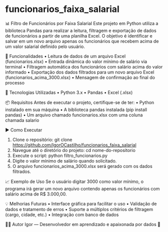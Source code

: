 # funcionarios_faixa_salarial
📊 Filtro de Funcionários por Faixa Salarial
Este projeto em Python utiliza a biblioteca Pandas para realizar a leitura, filtragem 
e exportação de dados de funcionários a partir de uma planilha Excel. 
O objetivo é identificar e salvar em um novo arquivo apenas os funcionários 
que recebem acima de um valor salarial definido pelo usuário.

🚀 Funcionalidades
•	Leitura de dados de um arquivo Excel (funcionarios.xlsx)
•	Entrada dinâmica do valor mínimo de salário via terminal
•	Filtragem automática dos funcionários com salário acima do valor informado
•	Exportação dos dados filtrados para um novo arquivo Excel (funcionarios_acima_3000.xlsx)
•	Mensagem de confirmação ao final do processo

🧠 Tecnologias Utilizadas
•	Python 3.x
•	Pandas
•	Excel (.xlsx)

📦 Requisitos
Antes de executar o projeto, certifique-se de ter:
•	Python instalado em sua máquina
•	A biblioteca pandas instalada (pip install pandas)
•	Um arquivo chamado funcionarios.xlsx com uma coluna chamada salario

▶️ Como Executar
1.	Clone o repositório:
git clone https://github.com/IgorOCastilho/funcionarios_faixa_salarial
2.	Navegue até o diretório do projeto:
cd nome-do-repositorio 
3.	Execute o script:
python filtro_funcionarios.py 
4.	Digite o valor mínimo de salário quando solicitado.
5.	O arquivo funcionarios_acima_3000.xlsx será gerado com os dados filtrados.

📈 Exemplo de Uso
Se o usuário digitar 3000 como valor mínimo, o programa irá gerar um novo arquivo 
contendo apenas os funcionários com salário acima de R$ 3.000,00.

💡 Melhorias Futuras
•	Interface gráfica para facilitar o uso
•	Validação de dados e tratamento de erros
•	Suporte a múltiplos critérios de filtragem (cargo, cidade, etc.)
•	Integração com banco de dados

🧑‍💻 Autor
Igor — Desenvolvedor em aprendizado e apaixonada por dados 💙
